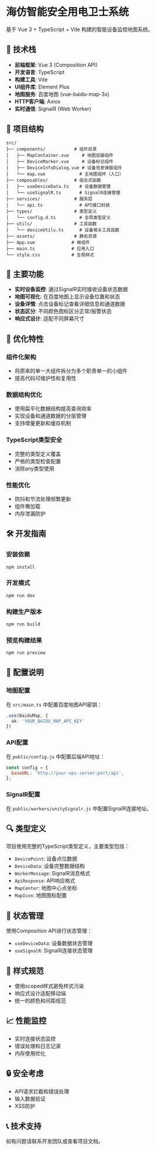# 海仿智能安全用电卫士系统

基于 Vue 3 + TypeScript + Vite 构建的智能设备监控地图系统。

## 🚀 技术栈

- **前端框架**: Vue 3 (Composition API)
- **开发语言**: TypeScript
- **构建工具**: Vite
- **UI组件库**: Element Plus
- **地图服务**: 百度地图 (vue-baidu-map-3x)
- **HTTP客户端**: Axios
- **实时通信**: SignalR (Web Worker)

## 📁 项目结构

```
src/
├── components/           # 组件目录
│   ├── MapContainer.vue     # 地图容器组件
│   ├── DeviceMarker.vue     # 设备标记组件
│   ├── DeviceInfoDialog.vue # 设备信息弹窗组件
│   └── map.vue             # 主地图组件（入口）
├── composables/          # 组合式函数
│   ├── useDeviceData.ts    # 设备数据管理
│   └── useSignalR.ts       # SignalR连接管理
├── services/             # 服务层
│   └── api.ts              # API接口封装
├── types/                # 类型定义
│   └── config.d.ts         # 全局类型定义
├── utils/                # 工具函数
│   └── deviceUtils.ts      # 设备相关工具函数
├── assets/               # 静态资源
├── App.vue              # 根组件
├── main.ts              # 应用入口
└── style.css            # 全局样式
```

## 🎯 主要功能

- **实时设备监控**: 通过SignalR实时接收设备状态数据
- **地图可视化**: 在百度地图上显示设备位置和状态
- **设备详情**: 点击设备标记查看详细信息和通道数据
- **状态区分**: 不同颜色图标区分正常/报警状态
- **响应式设计**: 适配不同屏幕尺寸

## 🔧 优化特性

### 组件化架构
- 将原来的单一大组件拆分为多个职责单一的小组件
- 提高代码可维护性和复用性

### 数据结构优化
- 使用扁平化数据结构提高查询效率
- 实现设备和通道数据的分层管理
- 支持增量更新和缓存机制

### TypeScript类型安全
- 完整的类型定义覆盖
- 严格的类型检查配置
- 消除any类型使用

### 性能优化
- 防抖和节流处理频繁更新
- 组件懒加载
- 内存泄漏防护

## 🛠️ 开发指南

### 安装依赖
```bash
npm install
```

### 开发模式
```bash
npm run dev
```

### 构建生产版本
```bash
npm run build
```

### 预览构建结果
```bash
npm run preview
```

## 📝 配置说明

### 地图配置
在 `src/main.ts` 中配置百度地图API密钥：
```typescript
.use(BaiduMap, {
  ak: 'YOUR_BAIDU_MAP_API_KEY'
})
```

### API配置
在 `public/config.js` 中配置后端API地址：
```javascript
const config = {
  baseURL: 'http://your-api-server:port/api',
};
```

### SignalR配置
在 `public/workers/unitySignalr.js` 中配置SignalR连接地址。

## 🔍 类型定义

项目使用完整的TypeScript类型定义，主要类型包括：

- `DevicePoint`: 设备点位数据
- `DeviceData`: 设备完整数据结构
- `WorkerMessage`: SignalR消息格式
- `ApiResponse`: API响应格式
- `MapCenter`: 地图中心点坐标
- `MapIcon`: 地图图标配置

## 🚦 状态管理

使用Composition API进行状态管理：

- `useDeviceData`: 设备数据状态管理
- `useSignalR`: SignalR连接状态管理

## 🎨 样式规范

- 使用scoped样式避免样式污染
- 响应式设计适配移动端
- 统一的颜色和间距规范

## 📈 性能监控

- 实时连接状态监控
- 错误处理和日志记录
- 内存使用优化

## 🔒 安全考虑

- API请求拦截和错误处理
- 输入数据验证
- XSS防护

## 📞 技术支持

如有问题请联系开发团队或查看项目文档。
